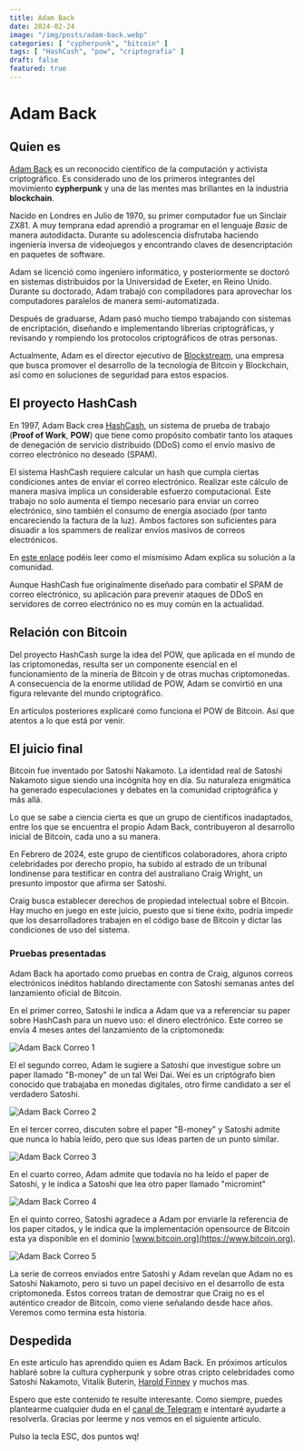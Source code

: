 ```yaml
---
title: Adam Back
date: 2024-02-24
image: "/img/posts/adam-back.webp"
categories: [ "cypherpunk", "bitcoin" ]
tags: [ "HashCash", "pow", "criptografia" ]
draft: false
featured: true
---
```


# Adam Back

## Quien es

[Adam Back](https://www.linkedin.com/in/adam-back-043342/) es un reconocido científico de la computación y activista criptográfico. Es considerado uno de los primeros integrantes del movimiento **cypherpunk** y una de las mentes mas brillantes en la industria **blockchain**.

Nacido en Londres en Julio de 1970, su primer computador fue un Sinclair ZX81. A muy temprana edad aprendió a programar en el lenguaje *Basic* de manera autodidacta. Durante su adolescencia disfrutaba haciendo ingeniería inversa de videojuegos y encontrando claves de desencriptación en paquetes de software.

Adam se licenció como ingeniero informático, y posteriormente se doctoró en sistemas distribuidos por la Universidad de Exeter, en Reino Unido. Durante su doctorado, Adam trabajó con compiladores para aprovechar los computadores paralelos de manera semi-automatizada.

Después de graduarse, Adam pasó mucho tiempo trabajando con sistemas de encriptación, diseñando e implementando librerías criptográficas, y revisando y rompiendo los protocolos criptográficos de otras personas.

Actualmente, Adam es el director ejecutivo de [Blockstream](https://blockstream.com/), una empresa que busca promover el desarrollo de la tecnología de Bitcoin y Blockchain, así como en soluciones de seguridad para estos espacios.

## El proyecto HashCash

En 1997, Adam Back crea [HashCash](http://www.hashcash.org/papers/hashcash.pdf), un sistema de prueba de trabajo (**Proof of Work**, **POW**) que tiene como propósito combatir tanto los ataques de denegación de servicio distribuido (DDoS) como el envío masivo de correo electrónico no deseado (SPAM).

El sistema HashCash requiere calcular un hash que cumpla ciertas condiciones antes de enviar el correo electrónico. Realizar este cálculo de manera masiva implica un considerable esfuerzo computacional. Este trabajo no solo aumenta el tiempo necesario para enviar un correo electrónico, sino también el consumo de energía asociado (por tanto encareciendo la factura de la luz). Ambos factores son suficientes para disuadir a los spammers de realizar envíos masivos de correos electrónicos.

En [este enlace](https://cypherpunks.venona.com/date/1997/03/msg00774.html) podéis leer como el mismísimo Adam explica su solución a la comunidad.

Aunque HashCash fue originalmente diseñado para combatir el SPAM de correo electrónico, su aplicación para prevenir ataques de DDoS en servidores de correo electrónico no es muy común en la actualidad.

## Relación con Bitcoin

Del proyecto HashCash surge la idea del POW, que aplicada en el mundo de las criptomonedas, resulta ser un componente esencial en el funcionamiento de la minería de Bitcoin y de otras muchas criptomonedas. A consecuencia de la enorme utilidad de POW, Adam se convirtió en una figura relevante del mundo criptográfico.

En artículos posteriores explicaré como funciona el POW de Bitcoin. Así que atentos a lo que está por venir.

## El juicio final

Bitcoin fue inventado por Satoshi Nakamoto. La identidad real de Satoshi Nakamoto sigue siendo una incógnita hoy en día. Su naturaleza enigmática ha generado especulaciones y debates en la comunidad criptográfica y más allá.

Lo que se sabe a ciencia cierta es que un grupo de científicos inadaptados, entre los que se encuentra el propio Adam Back, contribuyeron al desarrollo inicial de Bitcoin, cada uno a su manera.

En Febrero de 2024, este grupo de científicos colaboradores, ahora cripto celebridades por derecho propio, ha subido al estrado de un tribunal londinense para testificar en contra del australiano Craig Wright, un presunto impostor que afirma ser Satoshi.

Craig busca establecer derechos de propiedad intelectual sobre el Bitcoin. Hay mucho en juego en este juicio, puesto que si tiene éxito, podría impedir que los desarrolladores trabajen en el código base de Bitcoin y dictar las condiciones de uso del sistema.

### Pruebas presentadas

Adam Back ha aportado como pruebas en contra de Craig, algunos correos electrónicos inéditos hablando directamente con Satoshi semanas antes del lanzamiento oficial de Bitcoin.

En el primer correo, Satoshi le indica a Adam que va a referenciar su paper sobre HashCash para un nuevo uso: el dinero electrónico. Este correo se envía 4 meses antes del lanzamiento de la criptomoneda:

![Adam Back Correo 1](/img/adam-back-email1.webp)

El el segundo correo, Adam le sugiere a Satoshi que investigue sobre un paper llamado "B-money" de un tal Wei Dai. Wei es un criptógrafo bien conocido que trabajaba en monedas digitales, otro firme candidato a ser el verdadero Satoshi.

![Adam Back Correo 2](/img/adam-back-email2.webp)

En el tercer correo, discuten sobre el paper "B-money" y Satoshi admite que nunca lo había leído, pero que sus ideas parten de un punto similar.

![Adam Back Correo 3](/img/adam-back-email3.webp)

En el cuarto correo, Adam admite que todavía no ha leído el paper de Satoshi, y le indica a Satoshi que lea otro paper llamado "micromint"

![Adam Back Correo 4](/img/adam-back-email4.webp)

En el quinto correo, Satoshi agradece a Adam por enviarle la referencia de los paper citados, y le indica que la implementación opensource de Bitcoin esta ya disponible en el dominio [www.bitcoin.org](https://www.bitcoin.org).

![Adam Back Correo 5](/img/adam-back-email5.webp)

La serie de correos enviados entre Satoshi y Adam revelan que Adam no es Satoshi Nakamoto, pero si tuvo un papel decisivo en el desarrollo de esta criptomoneda. Estos correos tratan de demostrar que Craig no es el auténtico creador de Bitcoin, como viene señalando desde hace años. Veremos como termina esta historia.

## Despedida

En este articulo has aprendido quien es Adam Back. En próximos artículos hablaré sobre la cultura cypherpunk y sobre otras cripto celebridades como Satoshi Nakamoto, Vitalik Buterin, [Harold Finney](/post/2024/harold-finney) y muchos mas.

Espero que este contenido te resulte interesante. Como siempre, puedes plantearme cualquier duda en el [canal de Telegram](https://t.me/lateclaescape) e intentaré ayudarte a resolverla. Gracias por leerme y nos vemos en el siguiente articulo.

Pulso la tecla ESC, dos puntos wq!
